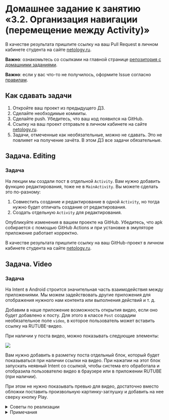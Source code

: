 # Домашнее задание к занятию «3.2. Организация навигации (перемещение между Activity)»

В качестве результата пришлите ссылку на ваш Pull Request в личном кабинете студента на сайте [netology.ru](https://netology.ru).

**Важно**: ознакомьтесь со ссылками на главной странице [репозитория с домашними заданиями](../README.md).

**Важно**: если у вас что-то не получилось, оформите Issue согласно [правилам](../report-requirements.md).

## Как сдавать задачи

1. Откройте ваш проект из предыдущего ДЗ.
1. Сделайте необходимые коммиты.
1. Сделайте push. Убедитесь, что ваш код появился на GitHub.
1. Ссылку на ваш проект отправьте в личном кабинете на сайте [netology.ru](https://netology.ru).
1. Задачи, отмеченные как необязательные, можно не сдавать. Это не повлияет на получение зачёта. В этом ДЗ все задачи обязательные.

## Задача. Editing

### Задача

На лекции мы создали пост в отдельной `Activity`. Вам нужно добавить функцию редактирования, тоже не в `MainActivity`. Вы можете сделать это по-разному:
1. Совместить создание и редактирование в одной `Activity`, но тогда нужно будет отличать создание от редактирования.
1. Создать отдельную `Activity` для редактирования.

Опубликуйте изменения в вашем проекте на GitHub. Убедитесь, что apk собирается с помощью GitHub Actions и при установке в эмуляторе приложение работает корректно.

В качестве результата пришлите ссылку на ваш GitHub-проект в личном кабинете студента на сайте [netology.ru](https://netology.ru).

## Задача. Video

### Задача

На Intent в Android строится значительная часть взаимодействия между приложениями. Мы можем задействовать другие приложения для отображения нужного нам контента или выполнения действий и т. д.

Добавим в наше приложение возможность открытия видео, если оно будет добавлено к посту. Для этого в классе `Post` создадим необязательное поле `video`, в которое пользователь может вставить ссылку на RUTUBE-видео.

При наличии у поста видео, можно показывать следующие элементы:

![](pic/video.png)

Вам нужно добавить в разметку поста отдельный блок, который будет показываться при наличии ссылки на видео. При нажатии на этот блок запускать неявный Intent со ссылкой, чтобы система его обработала и отобразила пользователю видео в браузере или в приложении RUTUBE (при наличии).

При этом не нужно показывать превью для видео, достаточно вместо обложки поставить произвольную картинку-заглушку и добавить на нее сверху кнопку Play.

<details>
<summary>Советы по реализации</summary>

1. Изучите самые распространённые Intent [по ссылке](https://developer.android.com/guide/components/intents-common) и выберите нужный для открытия ссылки.
1. Перехватывайте все клики на кнопке и на обложке: пользователь не обязательно должен попадать в саму кнопку.
1. Для открытия внешнего приложения достаточно:
    * URL вида: `"https://rutube.ru/video/6550a91e7e523f9503bed47e4c46d0cb"`;
    * преобразовать этот URL в `Uri`: `Intent(Intent.ACTION_VIEW, "https://rutube.ru/video/6550a91e7e523f9503bed47e4c46d0cb".toUri())`;
    * стартовать Activity с созданным Intent.
</details>

<details>
<summary>Примечания</summary>

Если вас заинтересовала работа с внешними Intent в Android, вам могут быть полезны методы [Intent.resolveActivity](https://developer.android.com/reference/android/content/Intent#resolveActivity(android.content.pm.PackageManager)) и [PackageManager.queryIntentActivities](https://developer.android.com/reference/android/content/pm/PackageManager#queryIntentActivities(android.content.Intent,%20int)).
Они позволяют получить данные о том, какая активити будет запущена после отправки неявного Intent в метод `startActivity`. Так можно получить список приложений, которые обрабатывают Intent, отправляемые из вашего приложения.
   
Для работы этих методов на Android 11 и выше необходимо в `AndroidManifest.xml` добавить параметр queries, чтобы указать системе, что вы будете делать подобные запросы, и перечислить их параметры.
Для просмотра "активитей", которые обрабатывают `Intent.ACTION_VIEW`, нужно прописать:

```
<manifest>
    <application>
    ...
    </application>

    <queries>
        <intent>
            <action android:name="android.intent.action.VIEW" />
            <data android:scheme="*" />
        </intent>
    </queries>
</manifest>
```
   
С помощью этих методов можно увидеть, какое приложение и какая активити в нём обработает ваш Intent.

Опубликуйте изменения в вашем проекте на GitHub. Убедитесь, что apk собирается с помощью GitHub Actions и при установке в эмуляторе приложение работает корректно.

В качестве результата пришлите ссылку на ваш GitHub-проект в личном кабинете студента на сайте [netology.ru](https://netology.ru).
